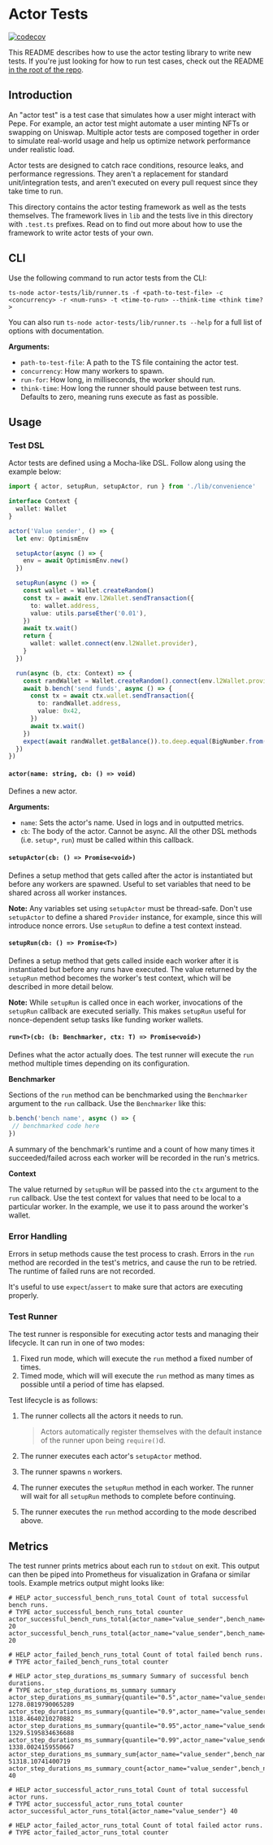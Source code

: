 # Actor Tests

[![codecov](https://codecov.io/gh/ethereum-optimism/pepe/branch/develop/graph/badge.svg?token=0VTG7PG7YR&flag=actor-tests-tests)](https://codecov.io/gh/ethereum-optimism/pepe)

This README describes how to use the actor testing library to write new tests. If you're just looking for how to run test cases, check out the README [in the root of the repo](../README.md).

## Introduction

An "actor test" is a test case that simulates how a user might interact with Pepe. For example, an actor test might automate a user minting NFTs or swapping on Uniswap. Multiple actor tests are composed together in order to simulate real-world usage and help us optimize network performance under realistic load.

Actor tests are designed to catch race conditions, resource leaks, and performance regressions. They aren't a replacement for standard unit/integration tests, and aren't executed on every pull request since they take time to run.

This directory contains the actor testing framework as well as the tests themselves. The framework lives in `lib` and the tests live in this directory with `.test.ts` prefixes. Read on to find out more about how to use the framework to write actor tests of your own.

## CLI

Use the following command to run actor tests from the CLI:

```
ts-node actor-tests/lib/runner.ts -f <path-to-test-file> -c <concurrency> -r <num-runs> -t <time-to-run> --think-time <think time?>
```

You can also run `ts-node actor-tests/lib/runner.ts --help` for a full list of options with documentation.

**Arguments:**

- `path-to-test-file`: A path to the TS file containing the actor test.
- `concurrency`: How many workers to spawn.
- `run-for`: How long, in milliseconds, the worker should run.
- `think-time`: How long the runner should pause between test runs. Defaults to zero, meaning runs execute as fast as possible.

## Usage

### Test DSL

Actor tests are defined using a Mocha-like DSL. Follow along using the example below:

```typescript
import { actor, setupRun, setupActor, run } from './lib/convenience'

interface Context {
  wallet: Wallet
}

actor('Value sender', () => {
  let env: OptimismEnv

  setupActor(async () => {
    env = await OptimismEnv.new()
  })

  setupRun(async () => {
    const wallet = Wallet.createRandom()
    const tx = await env.l2Wallet.sendTransaction({
      to: wallet.address,
      value: utils.parseEther('0.01'),
    })
    await tx.wait()
    return {
      wallet: wallet.connect(env.l2Wallet.provider),
    }
  })

  run(async (b, ctx: Context) => {
    const randWallet = Wallet.createRandom().connect(env.l2Wallet.provider)
    await b.bench('send funds', async () => {
      const tx = await ctx.wallet.sendTransaction({
        to: randWallet.address,
        value: 0x42,
      })
      await tx.wait()
    })
    expect(await randWallet.getBalance()).to.deep.equal(BigNumber.from(0x42))
  })
})
```

#### `actor(name: string, cb: () => void)`

Defines a new actor.

**Arguments:**

- `name`: Sets the actor's name. Used in logs and in outputted metrics.
- `cb`: The body of the actor. Cannot be async. All the other DSL methods (i.e. `setup*`, `run`) must be called within this callback.

#### `setupActor(cb: () => Promise<void>)`

Defines a setup method that gets called after the actor is instantiated but before any workers are spawned. Useful to set variables that need to be shared across all worker instances.

**Note:** Any variables set using `setupActor` must be thread-safe. Don't use `setupActor` to define a shared `Provider` instance, for example, since this will introduce nonce errors. Use `setupRun` to define a test context instead.

#### `setupRun(cb: () => Promise<T>)`

Defines a setup method that gets called inside each worker after it is instantiated but before any runs have executed. The value returned by the `setupRun` method becomes the worker's test context, which will be described in more detail below.

**Note:** While `setupRun` is called once in each worker, invocations of the `setupRun` callback are executed serially. This makes `setupRun` useful for nonce-dependent setup tasks like funding worker wallets.

#### `run<T>(cb: (b: Benchmarker, ctx: T) => Promise<void>)`

Defines what the actor actually does. The test runner will execute the `run` method multiple times depending on its configuration.

**Benchmarker**

Sections of the `run` method can be benchmarked using the `Benchmarker` argument to the `run` callback. Use the `Benchmarker` like this:

```typescript
b.bench('bench name', async () => {
 // benchmarked code here
})
```

A summary of the benchmark's runtime and a count of how many times it succeeded/failed across each worker will be recorded in the run's metrics.

**Context**

The value returned by `setupRun` will be passed into the `ctx` argument to the `run` callback. Use the test context for values that need to be local to a particular worker. In the example, we use it to pass around the worker's wallet.

### Error Handling

Errors in setup methods cause the test process to crash. Errors in the `run` method are recorded in the test's metrics, and cause the run to be retried. The runtime of failed runs are not recorded.

It's useful to use `expect`/`assert` to make sure that actors are executing properly.

### Test Runner

The test runner is responsible for executing actor tests and managing their lifecycle. It can run in one of two modes:

1. Fixed run mode, which will execute the `run` method a fixed number of times.
2. Timed mode, which will will execute the `run` method as many times as possible until a period of time has elapsed.

Test lifecycle is as follows:

1. The runner collects all the actors it needs to run.

	> Actors automatically register themselves with the default instance of the runner upon being `require()`d.
2. The runner executes each actor's `setupActor` method.
3. The runner spawns `n` workers.
4. The runner executes the `setupRun` method in each worker. The runner will wait for all `setupRun` methods to complete before continuing.
5. The runner executes the `run` method according to the mode described above.

## Metrics

The test runner prints metrics about each run to `stdout` on exit. This output can then be piped into Prometheus for visualization in Grafana or similar tools. Example metrics output might looks like:

```
# HELP actor_successful_bench_runs_total Count of total successful bench runs.
# TYPE actor_successful_bench_runs_total counter
actor_successful_bench_runs_total{actor_name="value_sender",bench_name="send_funds",worker_id="0"} 20
actor_successful_bench_runs_total{actor_name="value_sender",bench_name="send_funds",worker_id="1"} 20

# HELP actor_failed_bench_runs_total Count of total failed bench runs.
# TYPE actor_failed_bench_runs_total counter

# HELP actor_step_durations_ms_summary Summary of successful bench durations.
# TYPE actor_step_durations_ms_summary summary
actor_step_durations_ms_summary{quantile="0.5",actor_name="value_sender",bench_name="send_funds"} 1278.0819790065289
actor_step_durations_ms_summary{quantile="0.9",actor_name="value_sender",bench_name="send_funds"} 1318.4640210270882
actor_step_durations_ms_summary{quantile="0.95",actor_name="value_sender",bench_name="send_funds"} 1329.5195834636688
actor_step_durations_ms_summary{quantile="0.99",actor_name="value_sender",bench_name="send_funds"} 1338.0024159550667
actor_step_durations_ms_summary_sum{actor_name="value_sender",bench_name="send_funds"} 51318.10741400719
actor_step_durations_ms_summary_count{actor_name="value_sender",bench_name="send_funds"} 40

# HELP actor_successful_actor_runs_total Count of total successful actor runs.
# TYPE actor_successful_actor_runs_total counter
actor_successful_actor_runs_total{actor_name="value_sender"} 40

# HELP actor_failed_actor_runs_total Count of total failed actor runs.
# TYPE actor_failed_actor_runs_total counter
```
